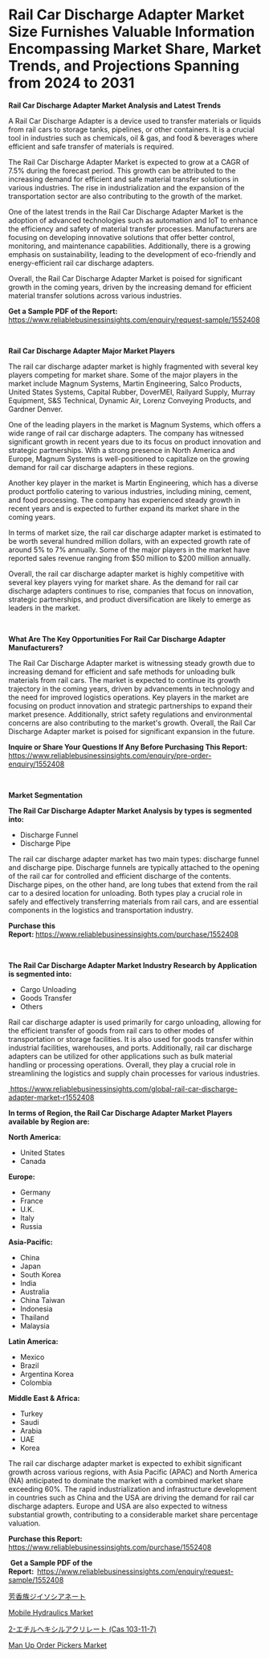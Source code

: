 <p><h1>Rail Car Discharge Adapter Market Size Furnishes Valuable Information Encompassing Market Share, Market Trends, and Projections Spanning from 2024 to 2031</h1></p><p><strong>Rail Car Discharge Adapter Market Analysis and Latest Trends</strong></p>
<p><p>A Rail Car Discharge Adapter is a device used to transfer materials or liquids from rail cars to storage tanks, pipelines, or other containers. It is a crucial tool in industries such as chemicals, oil & gas, and food & beverages where efficient and safe transfer of materials is required.</p><p>The Rail Car Discharge Adapter Market is expected to grow at a CAGR of 7.5% during the forecast period. This growth can be attributed to the increasing demand for efficient and safe material transfer solutions in various industries. The rise in industrialization and the expansion of the transportation sector are also contributing to the growth of the market.</p><p>One of the latest trends in the Rail Car Discharge Adapter Market is the adoption of advanced technologies such as automation and IoT to enhance the efficiency and safety of material transfer processes. Manufacturers are focusing on developing innovative solutions that offer better control, monitoring, and maintenance capabilities. Additionally, there is a growing emphasis on sustainability, leading to the development of eco-friendly and energy-efficient rail car discharge adapters.</p><p>Overall, the Rail Car Discharge Adapter Market is poised for significant growth in the coming years, driven by the increasing demand for efficient material transfer solutions across various industries.</p></p>
<p><strong>Get a Sample PDF of the Report:&nbsp;</strong> <a href="https://www.reliablebusinessinsights.com/enquiry/request-sample/1552408">https://www.reliablebusinessinsights.com/enquiry/request-sample/1552408</a></p>
<p>&nbsp;</p>
<p><strong>Rail Car Discharge Adapter Major Market Players</strong></p>
<p><p>The rail car discharge adapter market is highly fragmented with several key players competing for market share. Some of the major players in the market include Magnum Systems, Martin Engineering, Salco Products, United States Systems, Capital Rubber, DoverMEI, Railyard Supply, Murray Equipment, S&S Technical, Dynamic Air, Lorenz Conveying Products, and Gardner Denver.</p><p>One of the leading players in the market is Magnum Systems, which offers a wide range of rail car discharge adapters. The company has witnessed significant growth in recent years due to its focus on product innovation and strategic partnerships. With a strong presence in North America and Europe, Magnum Systems is well-positioned to capitalize on the growing demand for rail car discharge adapters in these regions.</p><p>Another key player in the market is Martin Engineering, which has a diverse product portfolio catering to various industries, including mining, cement, and food processing. The company has experienced steady growth in recent years and is expected to further expand its market share in the coming years.</p><p>In terms of market size, the rail car discharge adapter market is estimated to be worth several hundred million dollars, with an expected growth rate of around 5% to 7% annually. Some of the major players in the market have reported sales revenue ranging from $50 million to $200 million annually.</p><p>Overall, the rail car discharge adapter market is highly competitive with several key players vying for market share. As the demand for rail car discharge adapters continues to rise, companies that focus on innovation, strategic partnerships, and product diversification are likely to emerge as leaders in the market.</p></p>
<p>&nbsp;</p>
<p><strong>What Are The Key Opportunities For Rail Car Discharge Adapter Manufacturers?</strong></p>
<p><p>The Rail Car Discharge Adapter market is witnessing steady growth due to increasing demand for efficient and safe methods for unloading bulk materials from rail cars. The market is expected to continue its growth trajectory in the coming years, driven by advancements in technology and the need for improved logistics operations. Key players in the market are focusing on product innovation and strategic partnerships to expand their market presence. Additionally, strict safety regulations and environmental concerns are also contributing to the market's growth. Overall, the Rail Car Discharge Adapter market is poised for significant expansion in the future.</p></p>
<p><strong>Inquire or Share Your Questions If Any Before Purchasing This Report:</strong> <a href="https://www.reliablebusinessinsights.com/enquiry/pre-order-enquiry/1552408">https://www.reliablebusinessinsights.com/enquiry/pre-order-enquiry/1552408</a></p>
<p>&nbsp;</p>
<p><strong>Market Segmentation</strong></p>
<p><strong>The Rail Car Discharge Adapter Market Analysis by types is segmented into:</strong></p>
<p><ul><li>Discharge Funnel</li><li>Discharge Pipe</li></ul></p>
<p><p>The rail car discharge adapter market has two main types: discharge funnel and discharge pipe. Discharge funnels are typically attached to the opening of the rail car for controlled and efficient discharge of the contents. Discharge pipes, on the other hand, are long tubes that extend from the rail car to a desired location for unloading. Both types play a crucial role in safely and effectively transferring materials from rail cars, and are essential components in the logistics and transportation industry.</p></p>
<p><strong>Purchase this Report:&nbsp;</strong><a href="https://www.reliablebusinessinsights.com/purchase/1552408">https://www.reliablebusinessinsights.com/purchase/1552408</a></p>
<p>&nbsp;</p>
<p><strong>The Rail Car Discharge Adapter Market Industry Research by Application is segmented into:</strong></p>
<p><ul><li>Cargo Unloading</li><li>Goods Transfer</li><li>Others</li></ul></p>
<p><p>Rail car discharge adapter is used primarily for cargo unloading, allowing for the efficient transfer of goods from rail cars to other modes of transportation or storage facilities. It is also used for goods transfer within industrial facilities, warehouses, and ports. Additionally, rail car discharge adapters can be utilized for other applications such as bulk material handling or processing operations. Overall, they play a crucial role in streamlining the logistics and supply chain processes for various industries.</p></p>
<p><a href="https://www.reliablebusinessinsights.com/global-rail-car-discharge-adapter-market-r1552408">&nbsp;https://www.reliablebusinessinsights.com/global-rail-car-discharge-adapter-market-r1552408</a></p>
<p><strong>In terms of Region, the Rail Car Discharge Adapter Market Players available by Region are:</strong></p>
<p>
    <p> <strong> North America: </strong>
        <ul>
            <li>United States</li>
            <li>Canada</li>
        </ul>
        </p> 
    <p> <strong> Europe: </strong>
        <ul>
            <li>Germany</li>
            <li>France</li>
            <li>U.K.</li>
            <li>Italy</li>
            <li>Russia</li>
        </ul>
        </p> 
    <p> <strong> Asia-Pacific: </strong>
        <ul>
            <li>China</li>
            <li>Japan</li>
            <li>South Korea</li>
            <li>India</li>
            <li>Australia</li>
            <li>China Taiwan</li>
            <li>Indonesia</li>
            <li>Thailand</li>
            <li>Malaysia</li>
        </ul>
        </p> 
    <p> <strong> Latin America: </strong>
        <ul>
            <li>Mexico</li>
            <li>Brazil</li>
            <li>Argentina Korea</li>
            <li>Colombia</li>
        </ul>
        </p> 
    <p> <strong> Middle East & Africa: </strong>
        <ul>
            <li>Turkey</li>
            <li>Saudi</li>
            <li>Arabia</li>
            <li>UAE</li>
            <li>Korea</li>
        </ul>
    </p>
    </p>
<p><p>The rail car discharge adapter market is expected to exhibit significant growth across various regions, with Asia Pacific (APAC) and North America (NA) anticipated to dominate the market with a combined market share exceeding 60%. The rapid industrialization and infrastructure development in countries such as China and the USA are driving the demand for rail car discharge adapters. Europe and USA are also expected to witness substantial growth, contributing to a considerable market share percentage valuation.</p></p>
<p><strong>Purchase this Report: </strong><a href="https://www.reliablebusinessinsights.com/purchase/1552408">https://www.reliablebusinessinsights.com/purchase/1552408</a></p>
<p>&nbsp;<strong>Get a Sample PDF of the Report:&nbsp;&nbsp;</strong><a href="https://www.reliablebusinessinsights.com/enquiry/request-sample/1552408">https://www.reliablebusinessinsights.com/enquiry/request-sample/1552408</a></p>
<p><strong></strong></p>
<p><p><a href="https://github.com/AbigaleHuel/Market-Research-Report-List-1/blob/main/7774756162039.md">芳香族ジイソシアネート</a></p><p><a href="https://github.com/mhrnetwork1/Market-Research-Report-List-1/blob/main/mobile-hydraulics-market.md">Mobile Hydraulics Market</a></p><p><a href="https://github.com/AdellaPrice2023/Market-Research-Report-List-1/blob/main/1525918162038.md">2-エチルヘキシルアクリレート (Cas 103-11-7)</a></p><p><a href="https://github.com/khadijahesham19/Market-Research-Report-List-1/blob/main/man-up-order-pickers-market.md">Man Up Order Pickers Market</a></p></p>